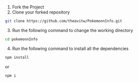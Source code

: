 1. Fork the Project
2. Clone your forked repository

```sh
git clone https://github.com/theavitw/PokemonnInfo.git
```

3. Run the following command to change the working directory

```sh
cd pokemonnInfo
```

4. Run the following command to install all the dependencies

```sh
npm install
```

or

```sh
npm i
```

